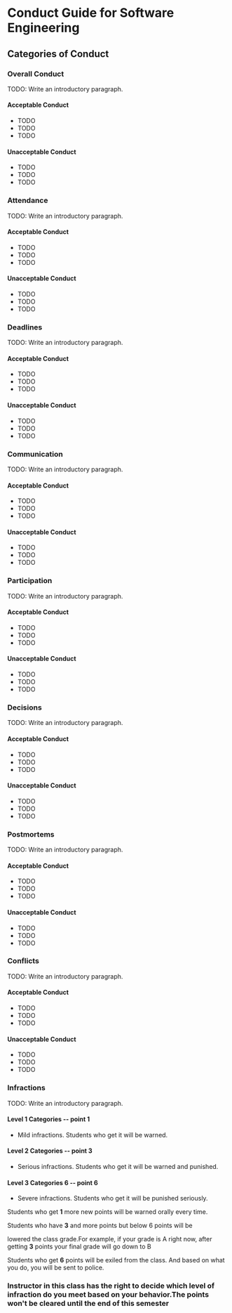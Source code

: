 # Conduct Guide for Software Engineering

## Categories of Conduct

### Overall Conduct

TODO: Write an introductory paragraph.

#### Acceptable Conduct

- TODO
- TODO
- TODO

#### Unacceptable Conduct

- TODO
- TODO
- TODO

### Attendance

TODO: Write an introductory paragraph.

#### Acceptable Conduct

- TODO
- TODO
- TODO

#### Unacceptable Conduct

- TODO
- TODO
- TODO

### Deadlines

TODO: Write an introductory paragraph.

#### Acceptable Conduct

- TODO
- TODO
- TODO

#### Unacceptable Conduct

- TODO
- TODO
- TODO

### Communication

TODO: Write an introductory paragraph.

#### Acceptable Conduct

- TODO
- TODO
- TODO

#### Unacceptable Conduct

- TODO
- TODO
- TODO

### Participation

TODO: Write an introductory paragraph.

#### Acceptable Conduct

- TODO
- TODO
- TODO

#### Unacceptable Conduct

- TODO
- TODO
- TODO

### Decisions

TODO: Write an introductory paragraph.

#### Acceptable Conduct

- TODO
- TODO
- TODO

#### Unacceptable Conduct

- TODO
- TODO
- TODO

### Postmortems

TODO: Write an introductory paragraph.

#### Acceptable Conduct

- TODO
- TODO
- TODO

#### Unacceptable Conduct

- TODO
- TODO
- TODO

### Conflicts

TODO: Write an introductory paragraph.

#### Acceptable Conduct

- TODO
- TODO
- TODO

#### Unacceptable Conduct

- TODO
- TODO
- TODO

### Infractions

TODO: Write an introductory paragraph.

#### Level 1 Categories -- point 1

- Mild infractions. Students who get it will be warned.

#### Level 2 Categories -- point 3

- Serious infractions. Students who get it will be warned and punished.

#### Level 3 Categories 6 -- point 6

- Severe infractions. Students who get it will be punished seriously.

Students who get **1** more new points will be warned orally every time.

Students who have **3** and more points but below 6 points will be

lowered the class grade.For example, if your grade is A right now, after getting **3** points your final grade will
go down to B

Students who get **6** points will be exiled from the class. And based on what you do, you will be sent to police.

### Instructor in this class has the right to decide which level of infraction do you meet based on your behavior.The points won't be cleared until the end of this semester
